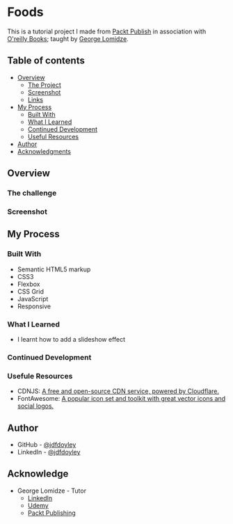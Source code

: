 # Foods

This is a tutorial project I made from [Packt Publish](https://learning.oreilly.com/library/publisher/packt-publishing/) in association with [O'reilly Books](https://learning.oreilly.com/home/); taught by [George Lomidze](linkedin.com/in/george-lomidze-b52a55130).

## Table of contents

- [Overview](#overview)
  - [The Project](#the-project)
  - [Screenshot](#screenshot)
  - [Links](#links)
- [My Process](#my-process)
  - [Built With](#built-with)
  - [What I Learned](#what-i-learned)
  - [Continued Development](#continued-development)
  - [Useful Resources](#useful-resources)
- [Author](#author)
- [Acknowledgments](#acknowledgments)

## Overview

### The challenge

### Screenshot

## My Process

### Built With

- Semantic HTML5 markup
- CSS3
- Flexbox
- CSS Grid
- JavaScript
- Responsive

### What I Learned

- I learnt how to add a slideshow effect

### Continued Development

### Usefule Resources

- CDNJS: [A free and open-source CDN service, powered by Cloudflare.](https://cdnjs.com/)
- FontAwesome: [A popular icon set and toolkit with great vector icons and social logos.](https://fontawesome.com/)

## Author

- GitHub - [@jdfdoyley](https://github.com/jdfdoyley)
- LinkedIn - [@jdfdoyley](https://www.linkedin.com/in/jdfdoyley/)

## Acknowledge

- George Lomidze - Tutor
  - [LinkedIn](linkedin.com/in/george-lomidze-b52a55130)
  - [Udemy](https://www.udemy.com/user/george-lomidze/)
  - [Packt Publishing](https://learning.oreilly.com/search/?query=author%3A%22George%20Lomidze%22&extended_publisher_data=true&highlight=true&include_assessments=false&include_case_studies=true&include_courses=true&include_playlists=true&include_collections=true&include_notebooks=true&include_sandboxes=true&include_scenarios=true&is_academic_institution_account=false&source=user&sort=relevance&facet_json=true&json_facets=true&page=0&include_facets=true&include_practice_exams=true)
